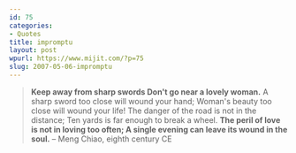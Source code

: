 ```yaml
---
id: 75
categories:
- Quotes
title: impromptu
layout: post
wpurl: https://www.mijit.com/?p=75
slug: 2007-05-06-impromptu
---
```

<blockquote><strong>Keep away from sharp swords
Don't go near a lovely woman.</strong>
A sharp sword too close will wound your hand;
Woman's beauty too close will wound your life!
The danger of the road is not in the distance;
Ten yards is far enough to break a wheel.
<strong>The peril of love is not in loving too often;
A single evening can leave its wound in the soul.</strong>
– Meng Chiao, eighth century CE</blockquote>
